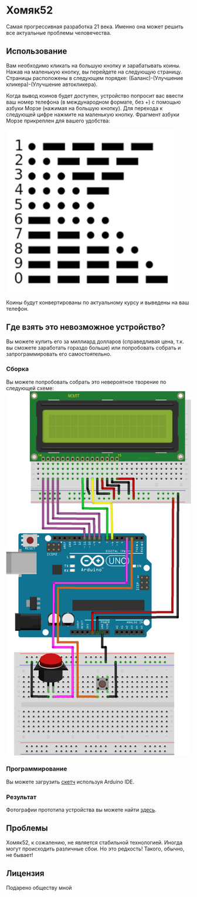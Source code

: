 # Хомяк52

Самая прогрессивная разработка 21 века. Именно она может решить все актуальные проблемы человечества.

## Использование

Вам необходимо кликать на большую кнопку и зарабатывать коины. Нажав на маленькую кнопку, вы перейдете на следующую страницу. Страницы расположены в следующем порядке: (Баланс)-(Улучшение кликера)-(Улучшение автокликера).

Когда вывод коинов будет доступен, устройство попросит вас ввести ваш номер телефона (в международном формате, без +) с помощью азбуки Морзе (нажимая на большую кнопку). Для перехода к следующей цифре нажмите на маленькую кнопку. Фрагмент азбуки Морзе прикреплен для вашего удобства:

![morse](https://raw.githubusercontent.com/grey-cat-1908/hamster52/master/morse.png)

Коины будут конвертированы по актуальному курсу и выведены на ваш телефон. 

## Где взять это невозможное устройство?

Вы можете купить его за миллиард долларов (справедливая цена, т.к. вы сможете заработать гораздо больше) или попробовать собрать и запрограммировать его самостоятельно.

### Сборка

Вы можете попробовать собрать это невероятное творение по следующей схеме:
![scheme](https://raw.githubusercontent.com/grey-cat-1908/hamster52/master/scheme.png)

### Программирование

Вы можете загрузить [скетч](https://github.com/grey-cat-1908/hamster52/blob/master/hamster52.ino) используя Arduino IDE. 

### Результат

Фотографии прототипа устройства вы можете найти [здесь](https://t.me/marakarka/1185).

## Проблемы

Хомяк52, к сожалению, не является стабильной технологией. Иногда могут происходить различные сбои. Но это редкость! Такого, обычно, не бывает!

## Лицензия

Подарено обществу мной
